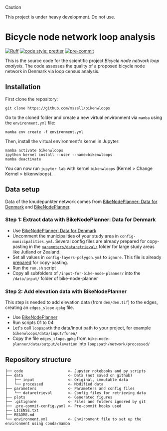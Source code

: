 > [!CAUTION]
> This project is under heavy development. Do not use.

# Bicycle node network loop analysis

[![Ruff](https://img.shields.io/endpoint?url=https://raw.githubusercontent.com/astral-sh/ruff/main/assets/badge/v2.json)](https://github.com/astral-sh/ruff)
[![code style: prettier](https://img.shields.io/badge/code_style-prettier-ff69b4.svg?style=flat-square)](https://github.com/prettier/prettier)
[![pre-commit](https://img.shields.io/badge/pre--commit-enabled-brightgreen?logo=pre-commit&logoColor=white)](https://github.com/pre-commit/pre-commit)

This is the source code for the scientific project _Bicycle node network loop analysis_. The code assesses the quality of a proposed bicycle node network in Denmark via loop census analysis.

## Installation

First clone the repository:

```
git clone https://github.com/mszell/bikenwloops
```

Go to the cloned folder and create a new virtual environment via `mamba` using the `environment.yml` file:

```
mamba env create -f environment.yml
```

Then, install the virtual environment's kernel in Jupyter:

```
mamba activate bikenwloops
ipython kernel install --user --name=bikenwloops
mamba deactivate
```

You can now run `jupyter lab` with kernel `bikenwloops` (Kernel > Change Kernel > bikenwloops).

## Data setup

Data of the knudepunkter network comes from [BikeNodePlanner: Data for Denmark](https://github.com/anastassiavybornova/bike-node-planner-data-denmark) and [BikeNodePlanner](https://github.com/anastassiavybornova/bike-node-planner).

### Step 1: Extract data with BikeNodePlanner: Data for Denmark

- Use [BikeNodePlanner: Data for Denmark](https://github.com/anastassiavybornova/bike-node-planner-data-denmark)
- Uncomment the municipalities of your study area in `config-municipalities.yml`. Several config files are already prepared for copy-pasting in the [`parameters/dataretrieval/`](parameters/dataretrieval/) folder for large study areas like Jutland or Zealand.
- Set all values in `config-layers-polygon.yml` to `ignore`. This file is already [prepared](parameters/dataretrieval/config-layers-polygon.yml) for copy-pasting.
- Run the `run.sh` script
- Copy all subfolders of `/input-for-bike-node-planner/` into the `/data/input/` folder of bike-node-planner

### Step 2: Add elevation data with BikeNodePlanner

This step is needed to add elevation data (from `dem/dem.tif`) to the edges, creating an `edges_slope.gpkg` file.

- Use [BikeNodePlanner](https://github.com/anastassiavybornova/bike-node-planner)
- Run scripts 01 to 04
- Let's call `loopspath` the data/input path to your project, for example `bikenwloops/data/input/funen/`
- Copy the file `edges_slope.gpkg` from `bike-node-planner/data/output/elevation` into `loopspath/network/processed/`

## Repository structure

```
├── code                    <- Jupyter notebooks and py scripts
├── data                    <- Data (not saved on github)
│   ├── input               <- Original, immutable data
│   └── processed           <- Modified data
├── parameters              <- Parameters and config files
│   └── dataretrieval       <- Config files for retrieving data
├── plots                   <- Generated figures
├── .gitignore              <- Files and folders ignored by git
├── .pre-commit-config.yaml <- Pre-commit hooks used
├── LICENSE.txt
├── README.md
└── environment.yml         <- Environment file to set up the environment using conda/mamba
```
